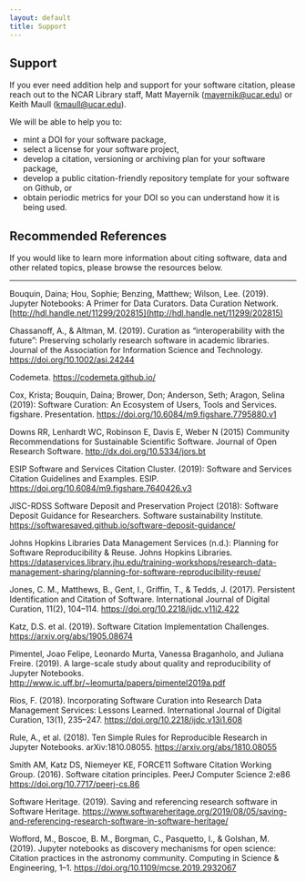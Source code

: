 ```yaml
---
layout: default
title: Support
---
```


## Support

If you ever need addition help and support for your software citation, please reach out to the NCAR Library staff, Matt Mayernik (mayernik@ucar.edu) or Keith Maull (kmaull@ucar.edu).

We will be able to help you to:

* mint a DOI for your software package,
* select a license for your software project,
* develop a citation, versioning or archiving plan for your software package,
* develop a public citation-friendly repository template for your software on Github, or 
* obtain periodic metrics for your DOI so you can understand how it is being used.


## Recommended References


If you would like to learn more information about citing software, data and other related topics, please browse the resources below.

---

Bouquin, Daina; Hou, Sophie; Benzing, Matthew; Wilson, Lee. (2019). Jupyter Notebooks: A Primer for Data Curators. Data Curation Network. [http://hdl.handle.net/11299/202815](http://hdl.handle.net/11299/202815) 

Chassanoff, A., & Altman, M. (2019). Curation as “interoperability with the future”: Preserving scholarly research software in academic libraries. Journal of the Association for Information Science and Technology. https://doi.org/10.1002/asi.24244   

Codemeta. https://codemeta.github.io/ 

Cox, Krista; Bouquin, Daina; Brower, Don; Anderson, Seth; Aragon, Selina (2019): Software Curation: An Ecosystem of Users, Tools and Services. figshare. Presentation. https://doi.org/10.6084/m9.figshare.7795880.v1

Downs RR, Lenhardt WC, Robinson E, Davis E, Weber N (2015) Community Recommendations for Sustainable Scientific Software. Journal of Open Research Software. http://dx.doi.org/10.5334/jors.bt

ESIP Software and Services Citation Cluster. (2019): Software and Services Citation Guidelines and Examples. ESIP. https://doi.org/10.6084/m9.figshare.7640426.v3

JISC-RDSS Software Deposit and Preservation Project (2018): Software Deposit Guidance for Researchers. Software sustainability Institute. https://softwaresaved.github.io/software-deposit-guidance/ 

Johns Hopkins Libraries Data Management Services (n.d.): Planning for Software Reproducibility & Reuse. Johns Hopkins Libraries. https://dataservices.library.jhu.edu/training-workshops/research-data-management-sharing/planning-for-software-reproducibility-reuse/ 

Jones, C. M., Matthews, B., Gent, I., Griffin, T., & Tedds, J. (2017). Persistent Identification and Citation of Software. International Journal of Digital Curation, 11(2), 104–114. https://doi.org/10.2218/ijdc.v11i2.422  

Katz, D.S. et al. (2019). Software Citation Implementation Challenges. https://arxiv.org/abs/1905.08674 

Pimentel, Joao Felipe, Leonardo Murta, Vanessa Braganholo, and Juliana Freire. (2019). A large-scale study about quality and reproducibility of Jupyter Notebooks. http://www.ic.uff.br/~leomurta/papers/pimentel2019a.pdf 

Rios, F. (2018). Incorporating Software Curation into Research Data Management Services: Lessons Learned. International Journal of Digital Curation, 13(1), 235–247. https://doi.org/10.2218/ijdc.v13i1.608  

Rule, A., et al. (2018). Ten Simple Rules for Reproducible Research in Jupyter Notebooks. arXiv:1810.08055. https://arxiv.org/abs/1810.08055

Smith AM, Katz DS, Niemeyer KE, FORCE11 Software Citation Working Group. (2016). Software citation principles. PeerJ Computer Science 2:e86 https://doi.org/10.7717/peerj-cs.86

Software Heritage. (2019). Saving and referencing research software in Software Heritage. https://www.softwareheritage.org/2019/08/05/saving-and-referencing-research-software-in-software-heritage/ 

Wofford, M., Boscoe, B. M., Borgman, C., Pasquetto, I., & Golshan, M. (2019). Jupyter notebooks as discovery mechanisms for open science: Citation practices in the astronomy community. Computing in Science & Engineering, 1–1. https://doi.org/10.1109/mcse.2019.2932067 